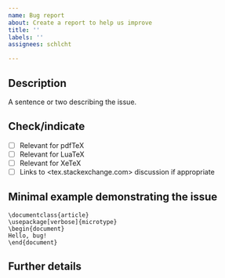 ```yaml
---
name: Bug report
about: Create a report to help us improve
title: ''
labels: ''
assignees: schlcht

---
```


## Description
A sentence or two describing the issue.

## Check/indicate
- [ ] Relevant for pdfTeX
- [ ] Relevant for LuaTeX
- [ ] Relevant for XeTeX
- [ ] Links to <tex.stackexchange.com> discussion if appropriate

## Minimal example demonstrating the issue
```
\documentclass{article}
\usepackage[verbose]{microtype}
\begin{document}
Hello, bug!
\end{document}
```

## Further details
